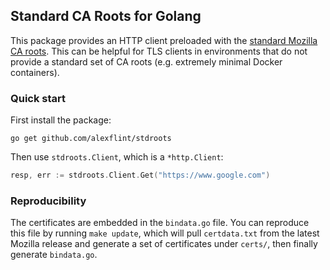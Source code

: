 ## Standard CA Roots for Golang

This package provides an HTTP client preloaded with the [standard Mozilla CA roots](https://hg.mozilla.org/releases/mozilla-release/raw-file/default/security/nss/lib/ckfw/builtins/certdata.txt). This can be helpful for TLS clients in environments that do not provide a standard set of CA roots (e.g. extremely minimal Docker containers).

### Quick start

First install the package:
```shell
go get github.com/alexflint/stdroots
```

Then use `stdroots.Client`, which is a `*http.Client`:
```go
resp, err := stdroots.Client.Get("https://www.google.com")
```

### Reproducibility

The certificates are embedded in the `bindata.go` file. You can reproduce this file by running `make update`, which will pull `certdata.txt` from the latest Mozilla release and generate a set of certificates under `certs/`, then finally generate `bindata.go`.
